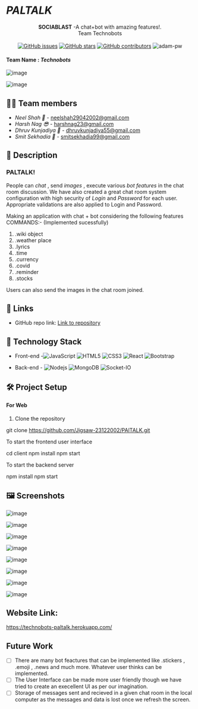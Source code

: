 # *PALTALK*

<div align="center">
   <strong>SOCIABLAST</strong> -A chat+bot with amazing features!. <br>
 Team Technobots <br> <br>
  <a href="https://github.com/Jigsaw-23122002/PAlTALK/stargazers"><img alt="GitHub issues" src="https://img.shields.io/github/stars/Jigsaw-23122002/PALTALK"></a>
  <a href="https://github.com/Jigsaw-23122002/PAlTALK/network/members"><img alt="GitHub stars" src="https://img.shields.io/github/forks/Jigsaw-23122002/PAlTALK"></a>
  <a href="https://github.com/Jigsaw-23122002/PAlTALK/issues"><img alt="GitHub contributors" src="https://img.shields.io/github/issues/Jigsaw-23122002/PAlTALK"></a>
    <img src="https://komarev.com/ghpvc/?username=PALTALK&label=Project%20views&color=0e75b6&style=flat"
    alt="adam-pw" /> 
</div>

#### Team Name : *Technobots*
![image](https://user-images.githubusercontent.com/90528630/153745114-2a8a1cfa-b840-4d1f-96b3-77b21657dc6a.png)

![image](https://user-images.githubusercontent.com/90528630/153745134-50d6982d-a19b-4f0d-abb3-81c3a4b352e1.png)



## 👩‍💻 Team members

- *Neel Shah 🦉* - neelshah29042002@gmail.com
- *Harsh Nag 😎* - harshnag23@gmail.com
- *Dhruv Kunjadiya 🦊* - dhruvkunjadiya55@gmail.com
- *Smit Sekhadia 🦅* - smitsekhadia99@gmail.com


## 📝 Description

### PALTALK!

People can *chat* , send *images* , execute various *bot features* in the chat room discussion. We have also created a great chat room system configuration with high security of *Login* and *Password* for each user. Appropriate validations are also applied to Login and Password.

<!-- ![login](https://user-images.githubusercontent.com/84740927/150297063-2490c634-100a-46b9-ab06-fc726626b9ec.png) -->


Making an application with chat + bot considering the following features COMMANDS:-
(Implemented sucessfully)

1) .wiki object
2) .weather place
3) .lyrics
4) .time
5) .currency
6) .covid
7) .reminder
8) .stocks

<!-- ![image](https://user-images.githubusercontent.com/84740927/150296115-7920d057-25db-497e-9c6f-26f9ee12b997.png) -->

Users can also send the images in the chat room joined.




## 🔗 Links

- GitHub repo link: [Link to repository](https://github.com/Jigsaw-23122002/PAlTALK)

## 🤖 Technology Stack

- Front-end -![JavaScript](https://img.shields.io/badge/-JavaScript-%23F7DF1C?style=flat-square&logo=javascript&logoColor=000000&labelColor=%23F7DF1C&color=%23FFCE5A)
![HTML5](https://img.shields.io/badge/-HTML5-%23E44D27?style=flat-square&logo=html5&logoColor=ffffff)
![CSS3](https://img.shields.io/badge/-CSS3-%231572B6?style=flat-square&logo=css3)
![React](https://img.shields.io/badge/-React-61DAFB?style=flat-square&logo=react&logoColor=ffffff)
![Bootstrap](https://img.shields.io/badge/-Bootstrap-563D7C?style=flat-square&logo=Bootstrap)

- Back-end - ![Nodejs](https://img.shields.io/badge/-Nodejs-339933?style=flat-square&logo=Node.js&logoColor=ffffff)
![MongoDB](https://img.shields.io/badge/MongoDB-%234ea94b.svg?style=flat-square&logo=mongodb&logoColor=white)
![Socket-IO](https://img.shields.io/badge/-Socket--IO-green)


## 🛠️ Project Setup

#### For Web

1. Clone the repository

git clone https://github.com/Jigsaw-23122002/PAlTALK.git


To start the frontend user interface

cd client
npm install
npm start

To start the backend server

npm install
npm start



## 🖼 Screenshots

![image](https://user-images.githubusercontent.com/90528630/153745158-969c6b35-dee0-45b4-84db-21991b692cea.png)

![image](https://user-images.githubusercontent.com/90528630/153745164-22509067-0b3b-42fc-9d9d-4ff611684747.png)

![image](https://user-images.githubusercontent.com/90528630/153745180-54c73a30-b75a-45f6-a5d6-8e7b4f71880a.png)

![image](https://user-images.githubusercontent.com/90528630/153745190-ac5790b5-6c3c-433f-a22a-f719e0a8f77a.png)

![image](https://user-images.githubusercontent.com/90528630/153745194-fa0a3b18-9a66-4ee5-a936-35995017c04f.png)

![image](https://user-images.githubusercontent.com/90528630/153745206-e8f2bbe1-8d84-45e0-9874-c2e22e481235.png)

![image](https://user-images.githubusercontent.com/90528630/153745216-ec3d53e7-5d14-4a9b-a88b-a0eec56ee2fd.png)

![image](https://user-images.githubusercontent.com/90528630/153745223-9943ac98-c2f4-4fbc-83f9-7477e5fc00ea.png)
<!-- 

## Demo Video Drive Link
https://drive.google.com/file/d/1NgQ4JyFTRaFYtzACkFk2x64H6GFTZxEt/view?usp=sharing
 -->
## Website Link:
https://technobots-paltalk.herokuapp.com/

## Future Work

- [ ] There are many bot feactures that can be implemented like .stickers , .emoji , .news and much more. Whatever user thinks can be implemented.
- [ ] The User Interface can be made more user friendly though we have tried to create an execellent UI as per our imagination.
- [ ] Storage of messages sent and recieved in a given chat room in the local computer as the messages and data is lost once we refresh the screen.
